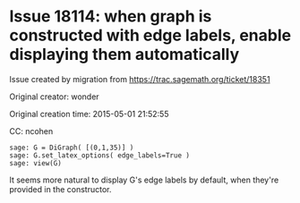 # Issue 18114: when graph is constructed with edge labels, enable displaying them automatically

Issue created by migration from https://trac.sagemath.org/ticket/18351

Original creator: wonder

Original creation time: 2015-05-01 21:52:55

CC:  ncohen


```
sage: G = DiGraph( [(0,1,35)] )
sage: G.set_latex_options( edge_labels=True )
sage: view(G)
```

It seems more natural to display G's edge labels by default, when they're provided in the constructor.
